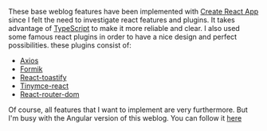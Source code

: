 These base weblog features have been implemented with [Create React App](https://github.com/facebook/create-react-app) since I felt the need to investigate react features and plugins. It takes advantage of [TypeScript](https://www.typescriptlang.org/docs) to make it more reliable and clear. I also used some famous react plugins in order to have a nice design and perfect possibilities. these plugins consist of:
- [Axios](https://github.com/axios/axios#axios-api)
- [Formik](https://formik.org/)
- [React-toastify](https://fkhadra.github.io/react-toastify/introduction)
- [Tinymce-react](https://github.com/tinymce/tinymce-react)
- [React-router-dom](https://reactrouter.com/en/6.6.0)

Of course, all features that I want to implement are very furthermore. But I'm busy with the Angular version of this weblog. You can follow it [here]()